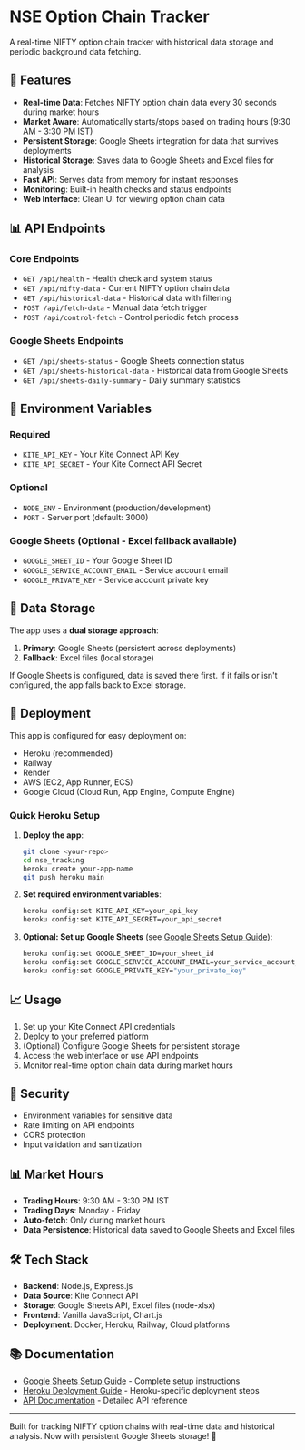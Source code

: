 # NSE Option Chain Tracker

A real-time NIFTY option chain tracker with historical data storage and periodic background data fetching.

## 🚀 Features

- **Real-time Data**: Fetches NIFTY option chain data every 30 seconds during market hours
- **Market Aware**: Automatically starts/stops based on trading hours (9:30 AM - 3:30 PM IST)
- **Persistent Storage**: Google Sheets integration for data that survives deployments
- **Historical Storage**: Saves data to Google Sheets and Excel files for analysis
- **Fast API**: Serves data from memory for instant responses
- **Monitoring**: Built-in health checks and status endpoints
- **Web Interface**: Clean UI for viewing option chain data

## 📊 API Endpoints

### Core Endpoints
- `GET /api/health` - Health check and system status
- `GET /api/nifty-data` - Current NIFTY option chain data
- `GET /api/historical-data` - Historical data with filtering
- `POST /api/fetch-data` - Manual data fetch trigger
- `POST /api/control-fetch` - Control periodic fetch process

### Google Sheets Endpoints
- `GET /api/sheets-status` - Google Sheets connection status
- `GET /api/sheets-historical-data` - Historical data from Google Sheets
- `GET /api/sheets-daily-summary` - Daily summary statistics

## 🔧 Environment Variables

### Required
- `KITE_API_KEY` - Your Kite Connect API Key
- `KITE_API_SECRET` - Your Kite Connect API Secret

### Optional
- `NODE_ENV` - Environment (production/development)
- `PORT` - Server port (default: 3000)

### Google Sheets (Optional - Excel fallback available)
- `GOOGLE_SHEET_ID` - Your Google Sheet ID
- `GOOGLE_SERVICE_ACCOUNT_EMAIL` - Service account email
- `GOOGLE_PRIVATE_KEY` - Service account private key

## 💾 Data Storage

The app uses a **dual storage approach**:

1. **Primary**: Google Sheets (persistent across deployments)
2. **Fallback**: Excel files (local storage)

If Google Sheets is configured, data is saved there first. If it fails or isn't configured, the app falls back to Excel storage.

## 🚀 Deployment

This app is configured for easy deployment on:
- Heroku (recommended)
- Railway
- Render
- AWS (EC2, App Runner, ECS)
- Google Cloud (Cloud Run, App Engine, Compute Engine)

### Quick Heroku Setup

1. **Deploy the app**:
   ```bash
   git clone <your-repo>
   cd nse_tracking
   heroku create your-app-name
   git push heroku main
   ```

2. **Set required environment variables**:
   ```bash
   heroku config:set KITE_API_KEY=your_api_key
   heroku config:set KITE_API_SECRET=your_api_secret
   ```

3. **Optional: Set up Google Sheets** (see [Google Sheets Setup Guide](GOOGLE_SHEETS_SETUP.md)):
   ```bash
   heroku config:set GOOGLE_SHEET_ID=your_sheet_id
   heroku config:set GOOGLE_SERVICE_ACCOUNT_EMAIL=your_service_account_email
   heroku config:set GOOGLE_PRIVATE_KEY="your_private_key"
   ```

## 📈 Usage

1. Set up your Kite Connect API credentials
2. Deploy to your preferred platform
3. (Optional) Configure Google Sheets for persistent storage
4. Access the web interface or use API endpoints
5. Monitor real-time option chain data during market hours

## 🔐 Security

- Environment variables for sensitive data
- Rate limiting on API endpoints
- CORS protection
- Input validation and sanitization

## 📊 Market Hours

- **Trading Hours**: 9:30 AM - 3:30 PM IST
- **Trading Days**: Monday - Friday
- **Auto-fetch**: Only during market hours
- **Data Persistence**: Historical data saved to Google Sheets and Excel files

## 🛠️ Tech Stack

- **Backend**: Node.js, Express.js
- **Data Source**: Kite Connect API
- **Storage**: Google Sheets API, Excel files (node-xlsx)
- **Frontend**: Vanilla JavaScript, Chart.js
- **Deployment**: Docker, Heroku, Railway, Cloud platforms

## 📚 Documentation

- [Google Sheets Setup Guide](GOOGLE_SHEETS_SETUP.md) - Complete setup instructions
- [Heroku Deployment Guide](HEROKU_DEPLOYMENT.md) - Heroku-specific deployment steps
- [API Documentation](API_DOCS.md) - Detailed API reference

---

Built for tracking NIFTY option chains with real-time data and historical analysis. Now with persistent Google Sheets storage! 🚀
